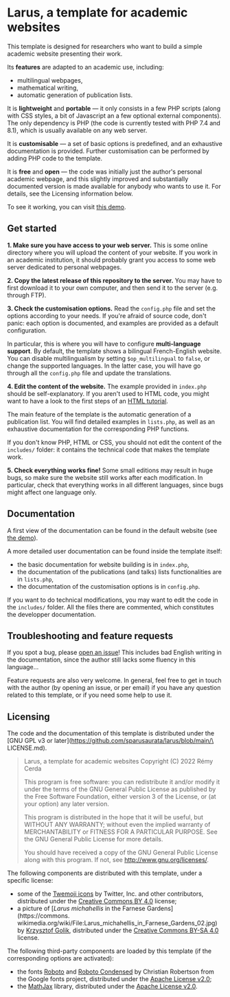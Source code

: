 # Larus, a template for academic websites

This template is designed for researchers who want to build a simple academic
website presenting their work.

Its **features** are adapted to an academic use, including:
* multilingual webpages,
* mathematical writing,
* automatic generation of publication lists.

It is **lightweight** and **portable** — it only consists in a few PHP scripts
(along with CSS styles, a bit of Javascript an a few optional external
components). The only dependency is PHP (the code is currently tested with PHP
7.4 and 8.1), which is usually available on any web server.

It is **customisable** — a set of basic options is predefined, and an
exhaustive documentation is provided. Further customisation can be performed
by adding PHP code to the template.

It is **free** and **open** — the code was initially just the author's
personal academic webpage, and this slightly improved and substantially
documented version is made available for anybody who wants to use it. For 
details, see the Licensing information below.

To see it working, you can visit
[this demo](https://www.i2m.univ-amu.fr/perso/remy.cerda/larus/).


## Get started

**1. Make sure you have access to your web server.** This is some online
directory where you will upload the content of your website. If you work
in an academic institution, it should probably grant you access to some web
server dedicated to personal webpages.

**2. Copy the latest release of this repository to the server.** You may have
to first download it to your own computer, and then send it to the server
(e.g. through FTP).

**3. Check the customisation options.** Read the `config.php` file and set the
options according to your needs. If you're afraid of source code, don't panic:
each option is documented, and examples are provided as a default 
configuration.

In particular, this is where you will have to configure 
**multi-language support**. By default, the template shows a bilingual
French-English website. You can disable multilingualism by setting
`$op_multilingual` to `false`, or change the supported languages. In the latter
case, you will have go through all the `config.php` file and update the
translations.

**4. Edit the content of the website.** The example provided in `index.php`
should be self-explanatory. If you aren't used to HTML code, you might want to 
have a look to the first steps of an
[HTML tutorial](https://www.w3schools.com/html/html_intro.asp).

The main feature of the template is the automatic generation of a publication
list. You will find detailed examples in `lists.php`, as well as an exhaustive
documentation for the corresponding PHP functions.

If you don't know PHP, HTML or CSS, you should not edit the content of the
`includes/` folder: it contains the technical code that makes the template
work.

**5. Check everything works fine!** Some small editions may result in huge
bugs, so make sure the website still works after each modification.
In particular, check that everything works in all different languages, since
bugs might affect one language only.


## Documentation

A first view of the documentation can be found in the default website (see
[the demo](https://www.i2m.univ-amu.fr/perso/remy.cerda/larus/)).

A more detailed user documentation can be found inside the template itself:
* the basic documentation for website building is in `index.php`,
* the documentation of the publications (and talks) lists functionalities
  are in `lists.php`,
* the documentation of the customisation options is in `config.php`.

If you want to do technical modifications, you may want to edit the code
in the `includes/` folder. All the files there are commented, which constitutes
the developper documentation.


## Troubleshooting and feature requests

If you spot a bug, please
[open an issue](https://github.com/sparusaurata/larus/issues)!
This includes bad English writing in the documentation, since the author still
lacks some fluency in this language...

Feature requests are also very welcome. In general, feel free to get in touch
with the author (by opening an issue, or per email) if you have any question
related to this template, or if you need some help to use it.


## Licensing

The code and the documentation of this template is distributed under the
[GNU GPL v3 or later](https://github.com/sparusaurata/larus/blob/main/\
LICENSE.md).

> Larus, a template for academic websites
> Copyright (C) 2022 Rémy Cerda
> 
> This program is free software: you can redistribute it and/or modify
> it under the terms of the GNU General Public License as published by
> the Free Software Foundation, either version 3 of the License, or
> (at your option) any later version.
> 
> This program is distributed in the hope that it will be useful,
> but WITHOUT ANY WARRANTY; without even the implied warranty of
> MERCHANTABILITY or FITNESS FOR A PARTICULAR PURPOSE.  See the
> GNU General Public License for more details.
> 
> You should have received a copy of the GNU General Public License
> along with this program.  If not, see <http://www.gnu.org/licenses/>.

The following components are distributed with this template, under a specific 
license:
* some of the [Twemoji icons](https://github.com/twitter/twemoji) by
  Twitter, Inc. and other contributors, distributed under the
  [Creative Commons BY 4.0](https://creativecommons.org/licenses/by/4.0/)
  license;
* a picture of [_Larus michahellis_ in the Farnese Gardens](https://commons.\
  wikimedia.org/wiki/File:Larus_michahellis_in_Farnese_Gardens_02.jpg) by
  [Krzysztof Golik](https://commons.wikimedia.org/wiki/User:Tournasol7),
  distributed under the [Creative Commons BY-SA 4.0](
  https://creativecommons.org/licenses/by-sa/4.0/) license.

The following third-party components are loaded by this template (if the 
corresponding options are activated):
* the fonts [Roboto](https://fonts.google.com/specimen/Roboto) and
  [Roboto Condensed](https://fonts.google.com/specimen/Roboto+Condensed)
  by Christian Robertson from the Google fonts project, distributed under the
  [Apache License v2.0](https://www.apache.org/licenses/LICENSE-2.0);
* the [MathJax](http://www.mathjax.org/) library, distributed under the
  [Apache License v2.0](https://www.apache.org/licenses/LICENSE-2.0).
